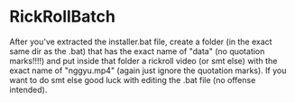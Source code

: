 # RickRollBatch
After you've extracted the installer.bat file, create a folder (in the exact same dir as the .bat) that has the exact name of "data" (no quotation marks!!!!) and put inside that folder a rickroll video (or smt else) with the exact name of "nggyu.mp4" (again just ignore the quotation marks). If you want to do smt else good luck with editing the .bat file (no offense intended).
